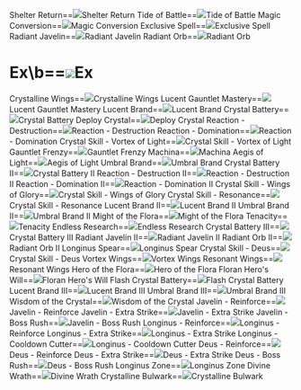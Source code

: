 Shelter Return==<img src="upload/mxd/Illium/Skill_Shelter_Return.png"/>Shelter Return
Tide of Battle==<img src="upload/mxd/Illium/Skill_Tide_of_Battle.png"/>Tide of Battle
Magic Conversion==<img src="upload/mxd/Illium/Skill_Magic_Conversion.png"/>Magic Conversion
Exclusive Spell==<img src="upload/mxd/Illium/Skill_Exclusive_Spell_(Illium).png"/>Exclusive Spell
Radiant Javelin==<img src="upload/mxd/Illium/Skill_Radiant_Javelin.png"/>Radiant Javelin
Radiant Orb==<img src="upload/mxd/Illium/Skill_Radiant_Orb.png"/>Radiant Orb
# Ex\b==<img src="upload/mxd/Illium/Skill_Ex.png"/>Ex
Crystalline Wings==<img src="upload/mxd/Illium/Skill_Crystalline_Wings.png"/>Crystalline Wings
Lucent Gauntlet Mastery==<img src="upload/mxd/Illium/Skill_Lucent_Gauntlet_Mastery.png"/>Lucent Gauntlet Mastery
Lucent Brand==<img src="upload/mxd/Illium/Skill_Lucent_Brand.png"/>Lucent Brand
Crystal Battery==<img src="upload/mxd/Illium/Skill_Crystal_Battery.png"/>Crystal Battery
Deploy Crystal==<img src="upload/mxd/Illium/Skill_Deploy_Crystal.png"/>Deploy Crystal
Reaction \- Destruction==<img src="upload/mxd/Illium/Skill_Reaction_-_Destruction.png"/>Reaction - Destruction
Reaction \- Domination==<img src="upload/mxd/Illium/Skill_Reaction_-_Domination.png"/>Reaction - Domination
Crystal Skill \- Vortex of Light==<img src="upload/mxd/Illium/Skill_Crystal_Skill_-_Vortex_of_Light.png"/>Crystal Skill - Vortex of Light
Gauntlet Frenzy==<img src="upload/mxd/Illium/Skill_Gauntlet_Frenzy.png"/>Gauntlet Frenzy
Machina==<img src="upload/mxd/Illium/Skill_Machina.png"/>Machina
Aegis of Light==<img src="upload/mxd/Illium/Skill_Aegis_of_Light.png"/>Aegis of Light
Umbral Brand==<img src="upload/mxd/Illium/Skill_Umbral_Brand.png"/>Umbral Brand
Crystal Battery II==<img src="upload/mxd/Illium/Skill_Crystal_Battery_II.png"/>Crystal Battery II
Reaction \- Destruction II==<img src="upload/mxd/Illium/Skill_Reaction_-_Destruction_II.png"/>Reaction - Destruction II
Reaction \- Domination II==<img src="upload/mxd/Illium/Skill_Reaction_-_Domination_II.png"/>Reaction - Domination II
Crystal Skill \- Wings of Glory==<img src="upload/mxd/Illium/Skill_Crystal_Skill_-_Wings_of_Glory.png"/>Crystal Skill - Wings of Glory
Crystal Skill \- Resonance==<img src="upload/mxd/Illium/Skill_Crystal_Skill_-_Resonance.png"/>Crystal Skill - Resonance
Lucent Brand II==<img src="upload/mxd/Illium/Skill_Lucent_Brand_II.png"/>Lucent Brand II
Umbral Brand II==<img src="upload/mxd/Illium/Skill_Umbral_Brand_II.png"/>Umbral Brand II
Might of the Flora==<img src="upload/mxd/Illium/Skill_Might_of_the_Flora.png"/>Might of the Flora
Tenacity==<img src="upload/mxd/Illium/Skill_Tenacity.png"/>Tenacity
Endless Research==<img src="upload/mxd/Illium/Skill_Endless_Research.png"/>Endless Research
Crystal Battery III==<img src="upload/mxd/Illium/Skill_Crystal_Battery_III.png"/>Crystal Battery III
Radiant Javelin II==<img src="upload/mxd/Illium/Skill_Radiant_Javelin_II.png"/>Radiant Javelin II
Radiant Orb II==<img src="upload/mxd/Illium/Skill_Radiant_Orb_II.png"/>Radiant Orb II
Longinus Spear==<img src="upload/mxd/Illium/Skill_Longinus_Spear.png"/>Longinus Spear
Crystal Skill \- Deus==<img src="upload/mxd/Illium/Skill_Crystal_Skill_-_Deus.png"/>Crystal Skill - Deus
Vortex Wings==<img src="upload/mxd/Illium/Skill_Vortex_Wings.png"/>Vortex Wings
Resonant Wings==<img src="upload/mxd/Illium/Skill_Resonant_Wings.png"/>Resonant Wings
Hero of the Flora==<img src="upload/mxd/Illium/Skill_Hero_of_the_Flora_(Illium).png"/>Hero of the Flora
Floran Hero's Will==<img src="upload/mxd/Illium/Skill_Floran_Hero's_Will_(Illium).png"/>Floran Hero's Will
Flash Crystal Battery==<img src="upload/mxd/Illium/Skill_Flash_Crystal_Battery.png"/>Flash Crystal Battery
Lucent Brand III==<img src="upload/mxd/Illium/Skill_Lucent_Brand_III.png"/>Lucent Brand III
Umbral Brand III==<img src="upload/mxd/Illium/Skill_Umbral_Brand_III.png"/>Umbral Brand III
Wisdom of the Crystal==<img src="upload/mxd/Illium/Skill_Wisdom_of_the_Crystal.png"/>Wisdom of the Crystal
Javelin \- Reinforce==<img src="upload/mxd/Illium/Skill_Javelin_-_Reinforce.png"/>Javelin - Reinforce
Javelin \- Extra Strike==<img src="upload/mxd/Illium/Skill_Javelin_-_Extra_Strike.png"/>Javelin - Extra Strike
Javelin \- Boss Rush==<img src="upload/mxd/Illium/Skill_Javelin_-_Boss_Rush.png"/>Javelin - Boss Rush
Longinus \- Reinforce==<img src="upload/mxd/Illium/Skill_Longinus_-_Reinforce.png"/>Longinus - Reinforce
Longinus \- Extra Strike==<img src="upload/mxd/Illium/Skill_Longinus_-_Extra_Strike.png"/>Longinus - Extra Strike
Longinus \- Cooldown Cutter==<img src="upload/mxd/Illium/Skill_Longinus_-_Cooldown_Cutter.png"/>Longinus - Cooldown Cutter
Deus \- Reinforce==<img src="upload/mxd/Illium/Skill_Deus_-_Reinforce.png"/>Deus - Reinforce
Deus \- Extra Strike==<img src="upload/mxd/Illium/Skill_Deus_-_Extra_Strike.png"/>Deus - Extra Strike
Deus \- Boss Rush==<img src="upload/mxd/Illium/Skill_Deus_-_Boss_Rush.png"/>Deus - Boss Rush
Longinus Zone==<img src="upload/mxd/Illium/Skill_Longinus_Zone.png"/>Longinus Zone
Divine Wrath==<img src="upload/mxd/Illium/Skill_Divine_Wrath_(Illium).png"/>Divine Wrath
Crystalline Bulwark==<img src="upload/mxd/Illium/Skill_Crystalline_Bulwark.png"/>Crystalline Bulwark
